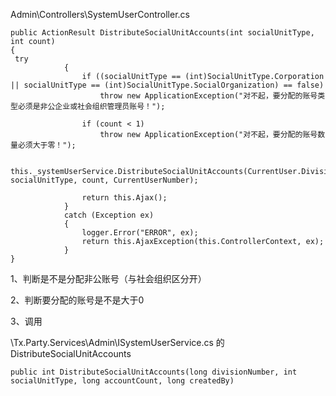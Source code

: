 Admin\Controllers\SystemUserController.cs

```
public ActionResult DistributeSocialUnitAccounts(int socialUnitType, int count)
{
 try
            {
                if ((socialUnitType == (int)SocialUnitType.Corporation || socialUnitType == (int)SocialUnitType.SocialOrganization) == false)
                    throw new ApplicationException("对不起，要分配的账号类型必须是非公企业或社会组织管理员账号！");

                if (count < 1)
                    throw new ApplicationException("对不起，要分配的账号数量必须大于零！");

                this._systemUserService.DistributeSocialUnitAccounts(CurrentUser.DivisionNumber, socialUnitType, count, CurrentUserNumber);

                return this.Ajax();
            }
            catch (Exception ex)
            {
                logger.Error("ERROR", ex);
                return this.AjaxException(this.ControllerContext, ex);
            }            
}
```

1、判断是不是分配非公账号（与社会组织区分开）

2、判断要分配的账号是不是大于0

3、调用

\Tx.Party.Services\Admin\ISystemUserService.cs 的 DistributeSocialUnitAccounts

```
public int DistributeSocialUnitAccounts(long divisionNumber, int socialUnitType, long accountCount, long createdBy)
```



